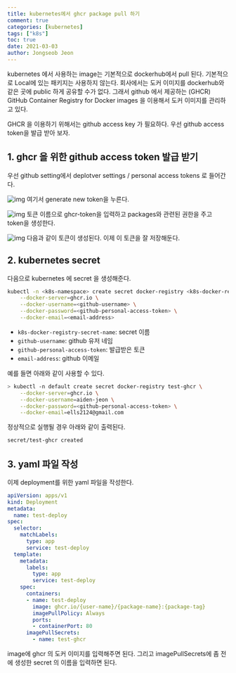 ```yaml
---
title: kubernetes에서 ghcr package pull 하기
comment: true
categories: [kubernetes]
tags: ["k8s"]
toc: true
date: 2021-03-03
author: Jongseob Jeon
---
```




kubernetes 에서 사용하는 image는 기본적으로 dockerhub에서 pull 된다. 기본적으로 Local에 있는 패키지는 사용하지 않는다. 
회사에서는 도커 이미지를 dockerhub와 같은 곳에  public 하게 공유할 수가 없다. 
그래서 github 에서 제공하는 (GHCR) GitHub Container Registry for Docker images 을 이용해서 도커 이미지를 관리하고 있다.

GHCR 을 이용하기 위해서는 github access key 가 필요하다. 우선 github access token을 발급 받아 보자.

## 1. ghcr 을 위한 github access token 발급 받기
우선 github setting에서 deplotver settings / personal access tokens 로 들어간다.

![img](/imgs/k8s/ghcr/0.png)
여기서 generate new token을 누른다.

![img](/imgs/k8s/ghcr/1.png)
토큰 이름으로 ghcr-token을 입력하고 packages와 관련된 권한을 주고 token을 생성한다.

![img](/imgs/k8s/ghcr/2.png)
다음과 같이 토큰이 생성된다. 이제 이 토큰을 잘 저장해둔다.


## 2. kubernetes secret
다음으로 kubernetes 에 secret 을 생성해준다. 
```bash
kubectl -n <k8s-namespace> create secret docker-registry <k8s-docker-registry-secret-name> \
    --docker-server=ghcr.io \
    --docker-username=<github-username> \
    --docker-password=<github-personal-access-token> \
    --docker-email=<email-address>
```
- `k8s-docker-registry-secret-name`: secret 이름 
- `github-username`: github 유저 네임
- `github-personal-access-token`: 발급받은 토큰
- `email-address`: github 이메일


예를 들면 아래와 같이 사용할 수 있다.

```bash
> kubectl -n default create secret docker-registry test-ghcr \
    --docker-server=ghcr.io \
    --docker-username=aiden-jeon \
    --docker-password=<github-personal-access-token> \
    --docker-email=ells2124@gmail.com
```
정상적으로 실행될 경우 아래와 같이 출력된다.
```bash
secret/test-ghcr created
```

## 3. yaml 파일 작성
이제 deployment를 위한 yaml 파일을 작성한다.
```yaml
apiVersion: apps/v1
kind: Deployment
metadata:
  name: test-deploy
spec:
  selector:
    matchLabels:
      type: app
      service: test-deploy
  template:
    metadata:
      labels:
        type: app
        service: test-deploy
    spec:
      containers:
      - name: test-deploy
        image: ghcr.io/{user-name}/{package-name}:{package-tag}
        imagePullPolicy: Always
        ports:
        - containerPort: 80
      imagePullSecrets:
        - name: test-ghcr
```
image에 ghcr 의 도커 이미지를 입력해주면 된다.
그리고 imagePullSecrets에 좀 전에 생성한 secret 의 이름을 입력하면 된다.
